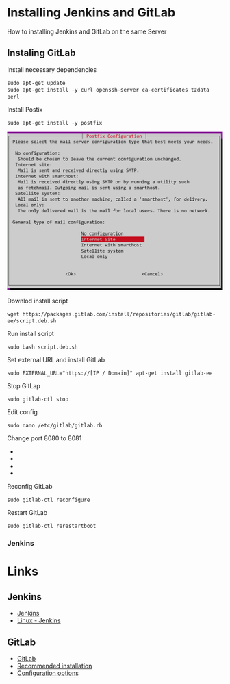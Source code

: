 # Installing Jenkins and GitLab
How to installing Jenkins and GitLab on the same Server

## Instaling GitLab


Install necessary dependencies

```
sudo apt-get update
sudo apt-get install -y curl openssh-server ca-certificates tzdata perl
```

Install Postix
 
```
sudo apt-get install -y postfix
```

![alt text](postfix.png)

Downlod install script

```
wget https://packages.gitlab.com/install/repositories/gitlab/gitlab-ee/script.deb.sh
```

Run install script

```
sudo bash script.deb.sh
```

Set external URL and install GitLab

```
sudo EXTERNAL_URL="https://[IP / Domain]" apt-get install gitlab-ee
```

Stop GitLap

```
sudo gitlab-ctl stop
```

Edit config

```
sudo nano /etc/gitlab/gitlab.rb
```

Change port 8080 to 8081

- 
- 
- 
- 

Reconfig GitLab

```
sudo gitlab-ctl reconfigure
```

Restart GitLab

```
sudo gitlab-ctl rerestartboot
```


### Jenkins




# Links
## Jenkins
- [Jenkins](https://www.jenkins.io/)
- [Linux - Jenkins](https://www.jenkins.io/doc/book/installing/linux/)

## GitLab
- [GitLab](https://about.gitlab.com/)
- [Recommended installation](https://about.gitlab.com/install/#ubuntu)
- [Configuration options](https://docs.gitlab.com/omnibus/settings/configuration.html)
